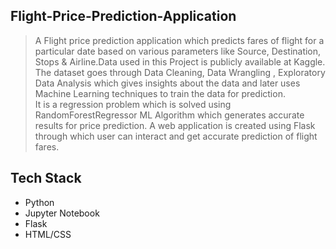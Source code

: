 ## Flight-Price-Prediction-Application <br/>
 > A Flight price prediction application which predicts fares of flight for a particular date based on various parameters like Source, Destination, Stops & Airline.Data used in this Project is publicly available at Kaggle. The dataset goes through Data Cleaning, Data Wrangling , Exploratory Data Analysis which gives insights about the data and later uses Machine Learning techniques to train the data for prediction. <br/>
  > It is a regression problem which is solved using RandomForestRegressor ML Algorithm which generates accurate results for price prediction. A web application is created using Flask through which user can interact and get accurate prediction of flight fares. 

## Tech Stack
  - Python
  - Jupyter Notebook
  - Flask
  - HTML/CSS
 
